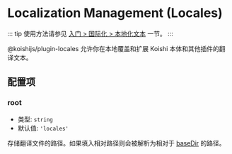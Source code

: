 # Localization Management (Locales)

::: tip
使用方法请参见 [入门 > 国际化 > 本地化文本](../../manual/usage/i18n.md#本地化文本) 一节。
:::

@koishijs/plugin-locales 允许你在本地覆盖和扩展 Koishi 本体和其他插件的翻译文本。

## 配置项

### root

- 类型: `string`
- 默认值: `'locales'`

存储翻译文件的路径。如果填入相对路径则会被解析为相对于 [baseDir](../../api/core/context.md#ctx-basedir) 的路径。
